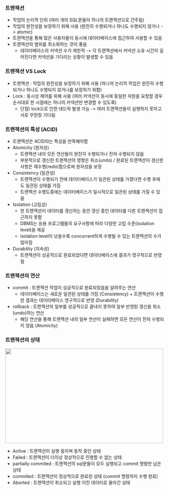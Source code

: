 ### 트랜잭션
- 작업의 논리적 단위 (여러 개의 SQL문들이 하나의 트랜잭션으로 간주됨)
- 작업의 완전성을 보장하기 위해 사용 (완전히 수행되거나 하나도 수행되지 않거나 -> atomic)
- 트랜잭션을 통해 많은 사용자들이 동시에 데이터베이스에 접근하여 사용할 수 있음
- 트랜잭션의 범위를 최소화하는 것이 좋음
  - 데이터베이스의 커넥션 수가 제한적 -> 각 트랜잭션에서 커넥션 소유 시간이 길어진다면 커넥션을 기다리는 상황이 발생할 수 있음

### 트랜잭션 VS Lock
- 트랜잭션 : 작업의 완전성을 보장하기 위해 사용 (하나의 논리적 작업은 완전히 수행되거나 하나도 수행되지 않거나를 보장하기 위함)
- Lock : 동시성 제어를 위해 사용 (여러 커넥션이 동시에 동일한 자원을 요청할 경우 순서대로 한 시점에는 하나의 커넥션만 변경할 수 있도록)
  - 단점) lock으로 인한 데드락 발생 가능 -> 여러 트랜잭션들이 실행하지 못하고 서로 무한정 기다림
  
### 트랜잭션의 특성 (ACID)
- 트랜잭션은 ACID라는 특성을 만족해야함
- Atomicity (원자성)
  - 트랜잭션 내의 모든 연산들이 완전히 수행되거나 전혀 수행되지 않음
  - 부분적으로 갱신한 트랜잭션의 영향은 취소(undo) / 완료된 트랜잭션이 갱신한 사항은 재수행(redo)함으로써 원자성을 보장
- Consistency (일관성)
  - 트랜잭션이 수행되기 전에 데이터베이스가 일관된 상태를 가졌다면 수행 후에도 일관된 상태를 가짐
  - 트랜잭션 수행도중에는 데이터베이스가 일시적으로 일관된 상태를 가질 수 있음
- Isolation (고립성)
  - 한 트랜잭션이 데이터를 갱신하는 동안 갱신 중인 데이터를 다른 트랜잭션이 접근하지 못함
  - DBMS는 응용 프로그램들의 요구사항에 따라 다양한 고립 수준(isolation level)을 제공
  - isolation level이 낮을수록 concurrent하게 수행될 수 있는 트랜잭션의 수가 많아짐
- Durability (지속성)
  - 트랜잭션이 성공적으로 완료되었다면 데이터베이스에 결과가 영구적으로 반영됨
 
### 트랜잭션의 연산
- commit : 트랜잭션 작업이 성공적으로 완료되었음을 알려주는 연산
  - 데이터베이스는 새로운 일관된 상태를 가짐 (Consistency) + 트랜잭션이 수행한 결과는 데이터베이스 영구적으로 반영 (Durability)
- rollback : 트랜잭션의 일부를 성공적으로 끝내지 못하여 일부 반영된 갱신을 취소(undo)하는 연산
  - 해당 연산을 통해 트랜잭션 내의 일부 연산이 실패하면 모든 연산이 전혀 수행되지 않음 (Atomicity)
  
### 트랜잭션의 상태
<img src="https://user-images.githubusercontent.com/49056225/116056198-790cb000-a6b8-11eb-9330-bcafdc774009.png" width="500" height="300"><br>
- Active : 트랜잭션이 실행 중이며 동작 중인 상태
- Failed : 트랜잭션이 더이상 정상적으로 진행할 수 없는 상태
- partially commited : 트랜잭션의 sql문들이 모두 실행되고 commit 명령만 남은 상태
- commited : 트랜잭션이 정상적으로 완료된 상태 (commit 명령까지 수행 완료)
- Aborted : 트랜잭션이 취소되고 실행 이전 데이터로 돌아간 상태

